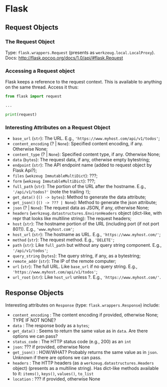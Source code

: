 Flask
=====

Request Objects
---------------
### The Request Object ###
Type: `flask.wrappers.Request` (presents as `werkzeug.local.LocalProxy`).
Docs: <http://flask.pocoo.org/docs/1.0/api/#flask.Request>

### Accessing a Request object ###
Flask keeps a reference to the request context. This is available to anything 
on the same thread. Access it thus:
```python
from flask import request

...

print(request)
```

### Interesting Attributes on a Request Object ###

- `base_url` (`str`): The URL. E.g., `'https://www.myhost.com/api/v1/todos'`;
- `content_encoding` (? | `None`): Specified content encoding, if any. Otherwise None;
- `content_type` (? | `None`): Specified content type, if any. Otherwise None;
- `data` (`bytes`): The request data, if any, otherwise empty bytestring;
- `endpoint` (`str`): The API endpoint name (added to request object by Flask Api?);
- `files` (`wekzeug ImmutableMultiDict`): ???;
- `form` (`wekzeug ImmutableMultiDict`): ???;
- `full_path` (`str`): The portion of the URL after the hostname. E.g., `'/api/v1/todos?'` (note the trailing `?`);
- `get_data()` (`() -> bytes`): Method to generate the data attribute;
- `get_json()` (`() -> ??? | None`): Method to generate the json attribute;
- `json` (? | `None`): The request data as JSON, if any, otherwise None;
- `headers` (`werkzeug.datastructures.EnvironHeaders` object (dict-like, with repr that looks like multiline string): The request 
  headers;
- `host` (`str`): The hostname portion of the URL (including port (if not port 80?)). E.g., `'www.myhost.com'`;
- `host_url` (`str`): The hostname as URL. E.g., `'https://www.myhost.com/'`;
- `method` (`str`): The request method. E.g., `'DELETE'`;
- `path` (`str`): Like `full_path` but without any query string component. E.g., `'/api/v1/todos'`;
- `query_string` (`bytes`): The query string, if any, as a bytestring;
- `remote_addr` (`str`): The IP of the remote computer;
- `url` (`str`): The full URL. Like `base_url` if no query string. E.g., `'https://www.myhost.com/api/v1/todos'`;
- `url_root` (`str`): Like `host_url` unless ?. E.g., `'https://www.myhost.com/'`.


Response Objects
----------------
Interesting attributes on `Response` (type: `flask.wrappers.Response`) include:
- `content_encoding` : The content encoding if provided, otherwise None; TYPE 
  IF NOT NONE?
- `data` : The response body as a `bytes`;
- `get_data()` : Seems to return the same value as in `data`. Are there options 
  we can pass?
- `status_code` : The HTTP status code (e.g., 200) as an `int`
- `json`: ??? if provided, otherwise None
- `get_json()` : HOW/WHAT? Probably returns the same value as in `json`. 
  Unknown if there are options we can pass.
- `headers` : The HTTP headers (as a `werkzeug.datastructures.Headers` object)
  (presents as a multiline string). Has dict-like methods available to it:
  `items()`, `keys()`, `values()`, `to_list`
- `location` : ??? if provided, otherwise None
